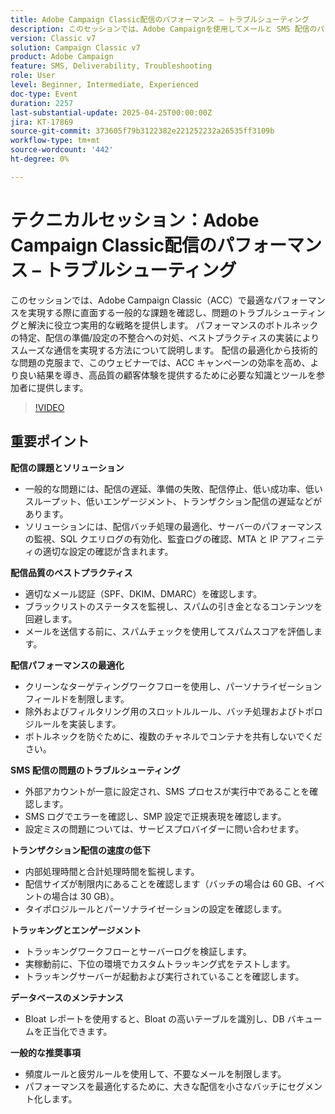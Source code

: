 ```yaml
---
title: Adobe Campaign Classic配信のパフォーマンス – トラブルシューティング
description: このセッションでは、Adobe Campaignを使用してメールと SMS 配信のパフォーマンスを向上させるための主な戦略について説明しました。 配信の遅延、低スループット、トランザクションの速度低下などの一般的な課題に対処し、バッチ処理の最適化、SQL ログ、サーバーパフォーマンスの監視などのソリューションを提供しました。 配信品質のベストプラクティスには、適切なメール認証（SPF、DKIM、DMARC）、ブラックリストモニタリング、スパムチェックが含まれていました。 パフォーマンスを向上させるために、エキスパートは、クリーンなワークフロー、スロットルルール、共有コンテナの回避を推奨しました。 適切な外部アカウントの設定とログ分析に重点を置いた SMS 配信のヒント。 セッションでは、検証の追跡、膨張レポートを使用したデータベースのメンテナンス、エンゲージメントを向上させるための頻度/疲労ルールの適用も強調されました。 セッションの録画は、メールで共有され、Adobe Experience サイトに投稿されます。
version: Classic v7
solution: Campaign Classic v7
product: Adobe Campaign
feature: SMS, Deliverability, Troubleshooting
role: User
level: Beginner, Intermediate, Experienced
doc-type: Event
duration: 2257
last-substantial-update: 2025-04-25T00:00:00Z
jira: KT-17869
source-git-commit: 373605f79b3122382e221252232a26535ff3109b
workflow-type: tm+mt
source-wordcount: '442'
ht-degree: 0%

---
```



# テクニカルセッション：Adobe Campaign Classic配信のパフォーマンス – トラブルシューティング

このセッションでは、Adobe Campaign Classic（ACC）で最適なパフォーマンスを実現する際に直面する一般的な課題を確認し、問題のトラブルシューティングと解決に役立つ実用的な戦略を提供します。 パフォーマンスのボトルネックの特定、配信の準備/設定の不整合への対処、ベストプラクティスの実装によりスムーズな通信を実現する方法について説明します。 配信の最適化から技術的な問題の克服まで、このウェビナーでは、ACC キャンペーンの効率を高め、より良い結果を導き、高品質の顧客体験を提供するために必要な知識とツールを参加者に提供します。

>[!VIDEO](https://video.tv.adobe.com/v/3457826/?learn=on&enablevpops)

## 重要ポイント

**配信の課題とソリューション**

* 一般的な問題には、配信の遅延、準備の失敗、配信停止、低い成功率、低いスループット、低いエンゲージメント、トランザクション配信の遅延などがあります。
* ソリューションには、配信バッチ処理の最適化、サーバーのパフォーマンスの監視、SQL クエリログの有効化、監査ログの確認、MTA と IP アフィニティの適切な設定の確認が含まれます。

**配信品質のベストプラクティス**

* 適切なメール認証（SPF、DKIM、DMARC）を確認します。
* ブラックリストのステータスを監視し、スパムの引き金となるコンテンツを回避します。
* メールを送信する前に、スパムチェックを使用してスパムスコアを評価します。

**配信パフォーマンスの最適化**

* クリーンなターゲティングワークフローを使用し、パーソナライゼーションフィールドを制限します。
* 除外およびフィルタリング用のスロットルルール、バッチ処理およびトポロジルールを実装します。
* ボトルネックを防ぐために、複数のチャネルでコンテナを共有しないでください。

**SMS 配信の問題のトラブルシューティング**

* 外部アカウントが一意に設定され、SMS プロセスが実行中であることを確認します。
* SMS ログでエラーを確認し、SMP 設定で正規表現を確認します。
* 設定ミスの問題については、サービスプロバイダーに問い合わせます。

**トランザクション配信の速度の低下**

* 内部処理時間と合計処理時間を監視します。
* 配信サイズが制限内にあることを確認します（バッチの場合は 60 GB、イベントの場合は 30 GB）。
* タイポロジルールとパーソナライゼーションの設定を確認します。

**トラッキングとエンゲージメント**

* トラッキングワークフローとサーバーログを検証します。
* 実稼動前に、下位の環境でカスタムトラッキング式をテストします。
* トラッキングサーバーが起動および実行されていることを確認します。

**データベースのメンテナンス**

* Bloat レポートを使用すると、Bloat の高いテーブルを識別し、DB バキュームを正当化できます。

**一般的な推奨事項**

* 頻度ルールと疲労ルールを使用して、不要なメールを制限します。
* パフォーマンスを最適化するために、大きな配信を小さなバッチにセグメント化します。